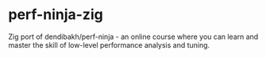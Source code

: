 # perf-ninja-zig
Zig port of dendibakh/perf-ninja - an online course where you can learn and master the skill of low-level performance analysis and tuning.
